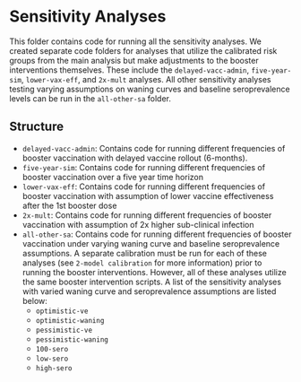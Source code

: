 # Sensitivity Analyses

This folder contains code for running all the sensitivity analyses. We created separate code folders for analyses that utilize the calibrated risk groups from the main analysis but make adjustments to the booster interventions themselves. These include the `delayed-vacc-admin`, `five-year-sim`, `lower-vax-eff`, and `2x-mult` analyses. All other sensitivity analyses testing varying assumptions on waning curves and baseline seroprevalence levels can be run in the `all-other-sa` folder.


## Structure
* `delayed-vacc-admin`:  Contains code for running different frequencies of booster vaccination with delayed vaccine rollout (6-months). 
* `five-year-sim`: Contains code for running different frequencies of booster vaccination over a five year time horizon
* `lower-vax-eff`: Contains code for running different frequencies of booster vaccination with assumption of lower vaccine effectiveness after the 1st booster dose
* `2x-mult`: Contains code for running different frequencies of booster vaccination with assumption of 2x higher sub-clinical infection
* `all-other-sa`: Contains code for running different frequencies of booster vaccination under varying waning curve and baseline seroprevalence assumptions. A separate calibration must be run for each of these analyses (see `2-model calibration` for more information) prior to running the booster interventions. However, all of these analyses utilize the same booster intervention scripts. A list of the sensitivity analyses with varied waning curve and seroprevalence assumptions are listed below:
  * `optimistic-ve`
  * `optimistic-waning`
  * `pessimistic-ve`
  * `pessimistic-waning`
  *  `100-sero`
  *  `low-sero`
  *  `high-sero`
    
